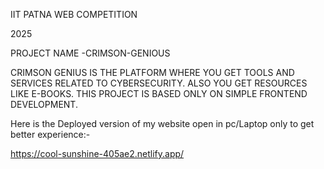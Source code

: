 IIT PATNA WEB COMPETITION

2025

PROJECT NAME -CRIMSON-GENIOUS

CRIMSON GENIUS IS THE PLATFORM WHERE YOU GET TOOLS AND SERVICES RELATED TO CYBERSECURITY. ALSO YOU GET RESOURCES LIKE E-BOOKS. THIS PROJECT IS BASED ONLY ON SIMPLE FRONTEND DEVELOPMENT.


Here is the Deployed version of my website open in pc/Laptop only to get better experience:- 

https://cool-sunshine-405ae2.netlify.app/


